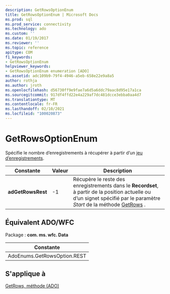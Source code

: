 ```yaml
---
description: GetRowsOptionEnum
title: GetRowsOptionEnum | Microsoft Docs
ms.prod: sql
ms.prod_service: connectivity
ms.technology: ado
ms.custom: ''
ms.date: 01/19/2017
ms.reviewer: ''
ms.topic: reference
apitype: COM
f1_keywords:
- GetRowsOptionEnum
helpviewer_keywords:
- GetRowsOptionEnum enumeration [ADO]
ms.assetid: adc109b9-79f4-4946-a5eb-658e22e9a8a5
author: rothja
ms.author: jroth
ms.openlocfilehash: d56730ff9e9fae7a6d5a6ddc79aac8d95e17a1ca
ms.sourcegitcommit: 917df4ffd22e4a229af7dc481dcce3ebba0aa4d7
ms.translationtype: MT
ms.contentlocale: fr-FR
ms.lasthandoff: 02/10/2021
ms.locfileid: "100020873"
---
```

# <a name="getrowsoptionenum"></a>GetRowsOptionEnum
Spécifie le nombre d’enregistrements à récupérer à partir d’un [jeu d’enregistrements](./recordset-object-ado.md).  
  
|Constante|Valeur|Description|  
|--------------|-----------|-----------------|  
|**adGetRowsRest**|-1|Récupère le reste des enregistrements dans le **Recordset**, à partir de la position actuelle ou d’un signet spécifié par le paramètre *Start* de la méthode [GetRows](./getrows-method-ado.md) .|  
  
## <a name="adowfc-equivalent"></a>Équivalent ADO/WFC  
 Package : **com. ms. wfc. Data**  
  
|Constante|  
|--------------|  
|AdoEnums.GetRowsOption.REST|  
  
## <a name="applies-to"></a>S'applique à  
 [GetRows, méthode (ADO)](./getrows-method-ado.md)